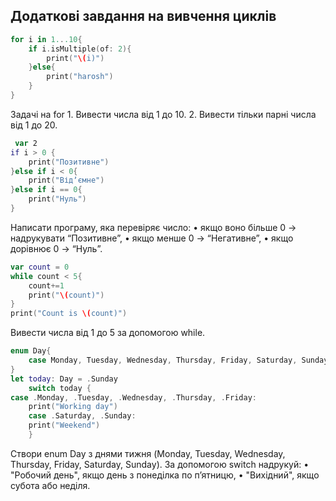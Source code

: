 ## Додаткові завдання на вивчення циклів

```swift
for i in 1...10{
    if i.isMultiple(of: 2){
        print("\(i)")
    }else{
        print("harosh")
    }
}
```
Задачі на for
	1.	Вивести числа від 1 до 10.
	2.	Вивести тільки парні числа від 1 до 20.
 
```swift
 var 2
if i > 0 {
    print("Позитивне")
}else if i < 0{
    print("Відʼємне")
}else if i == 0{
    print("Нуль")
}
```
Написати програму, яка перевіряє число:
	•	якщо воно більше 0 → надрукувати “Позитивне”,
	•	якщо менше 0 → “Негативне”,
	•	якщо дорівнює 0 → “Нуль”.
```swift
var count = 0
while count < 5{
    count+=1
    print("\(count)")
}
print("Count is \(count)")
```
Вивести числа від 1 до 5 за допомогою while.

```swift
enum Day{
    case Monday, Tuesday, Wednesday, Thursday, Friday, Saturday, Sunday
}
let today: Day = .Sunday
    switch today {
case .Monday, .Tuesday, .Wednesday, .Thursday, .Friday:
    print("Working day")
    case .Saturday, .Sunday:
    print("Weekend")
    }
```
Створи enum Day з днями тижня (Monday, Tuesday, Wednesday, Thursday, Friday, Saturday, Sunday).
За допомогою switch надрукуй:
	•	"Робочий день", якщо день з понеділка по п’ятницю,
	•	"Вихідний", якщо субота або неділя.


